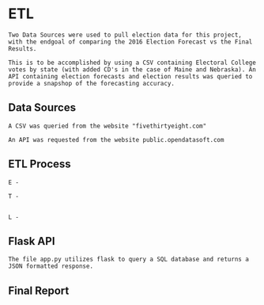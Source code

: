 # ETL 

    Two Data Sources were used to pull election data for this project, with the endgoal of comparing the 2016 Election Forecast vs the Final Results.

    This is to be accomplished by using a CSV containing Electoral College votes by state (with added CD's in the case of Maine and Nebraska). An API containing election forecasts and election results was queried to provide a snapshop of the forecasting accuracy.

    

## Data Sources

    A CSV was queried from the website "fivethirtyeight.com" 

    An API was requested from the website public.opendatasoft.com 


## ETL Process
    E - 

    T - 


    L - 


## Flask API
    The file app.py utilizes flask to query a SQL database and returns a JSON formatted response.

## Final Report




